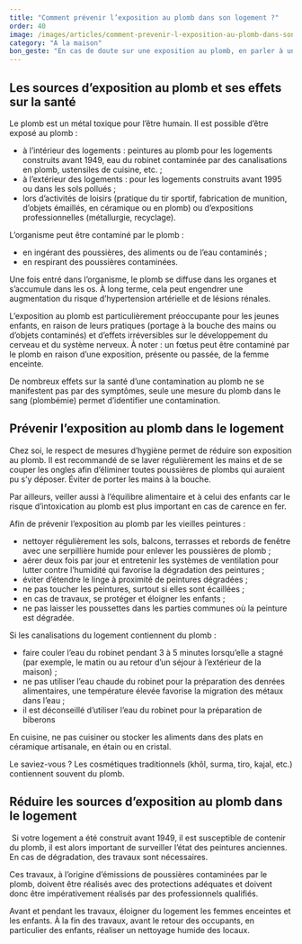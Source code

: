 ```yaml
---
title: "­Comment prévenir l’exposition au plomb dans son logement ?"
order: 40
image: /images/articles/comment-prevenir-l-exposition-au-plomb-dans-son-logement.jpg
category: "A la maison"
bon_geste: "En cas de doute sur une exposition au plomb, en parler à un médecin."
---
```


## ­Les sources d’exposition au plomb et ses effets sur la santé

Le plomb est un métal toxique pour l’être humain. Il est possible d’être exposé au plomb :
- à l’intérieur des logements : peintures au plomb pour les logements construits avant 1949, eau du robinet contaminée par des canalisations en plomb, ustensiles de cuisine, etc. ;
- à l’extérieur des logements : pour les logements construits avant 1995 ou dans les sols pollués ;
- lors d’activités de loisirs (pratique du tir sportif, fabrication de munition, d’objets émaillés, en céramique ou en plomb) ou d’expositions professionnelles (métallurgie, recyclage).
 
L’organisme peut être contaminé par le plomb : 
- en ingérant des poussières, des aliments ou de l’eau contaminés ;
- en respirant des poussières contaminées.

Une fois entré dans l’organisme, le plomb se diffuse dans les organes et s’accumule dans les os. À long terme, cela peut engendrer une augmentation du risque d’hypertension artérielle et de lésions rénales.
 
L’exposition au plomb est particulièrement préoccupante pour les jeunes enfants, en raison de leurs pratiques (portage à la bouche des mains ou d’objets contaminés) et d’effets irréversibles sur le développement du cerveau et du système nerveux. À noter : un fœtus peut être contaminé par le plomb en raison d’une exposition, présente ou passée, de la femme enceinte.   
 
De nombreux effets sur la santé d’une contamination au plomb ne se manifestent pas par des symptômes, seule une mesure du plomb dans le sang (plombémie) permet d’identifier une contamination. 

## ­Prévenir l’exposition au plomb dans le logement

Chez soi, le respect de mesures d’hygiène permet de réduire son exposition au plomb. Il est recommandé de se laver régulièrement les mains et de se couper les ongles afin d’éliminer toutes poussières de plombs qui auraient pu s’y déposer. Éviter de porter les mains à la bouche.

Par ailleurs, veiller aussi à l’équilibre alimentaire et à celui des enfants car le risque d’intoxication au plomb est plus important en cas de carence en fer. 

Afin de prévenir l’exposition au plomb par les vieilles peintures : 
- nettoyer régulièrement les sols, balcons, terrasses et rebords de fenêtre avec une serpillière humide pour enlever les poussières de plomb ;
- aérer deux fois par jour et entretenir les systèmes de ventilation pour lutter contre l’humidité qui favorise la dégradation des peintures ;
- éviter d’étendre le linge à proximité de peintures dégradées ;
- ne pas toucher les peintures, surtout si elles sont écaillées ;
- en cas de travaux, se protéger et éloigner les enfants ;
- ne pas laisser les poussettes dans les parties communes où la peinture est dégradée.
 
Si les canalisations du logement contiennent du plomb :
- faire couler l’eau du robinet pendant 3 à 5 minutes lorsqu’elle a stagné (par exemple, le matin ou au retour d’un séjour à l’extérieur de la maison) ; 
- ne pas utiliser l’eau chaude du robinet pour la préparation des denrées alimentaires, une température élevée favorise la migration des métaux dans l’eau ;
- il est déconseillé d’utiliser l’eau du robinet pour la préparation de biberons
 
En cuisine, ne pas cuisiner ou stocker les aliments dans des plats en céramique artisanale, en étain ou en cristal.

Le saviez-vous ? Les cosmétiques traditionnels (khôl, surma, tiro, kajal, etc.) contiennent souvent du plomb.

## ­Réduire les sources d’exposition au plomb dans le logement
­
Si votre logement a été construit avant 1949, il est susceptible de contenir du plomb, il est alors important de surveiller l’état des peintures anciennes. En cas de dégradation, des travaux sont nécessaires. 

Ces travaux, à l’origine d’émissions de poussières contaminées par le plomb, doivent être réalisés avec des protections adéquates et doivent donc être impérativement réalisés par des professionnels qualifiés. 

Avant et pendant les travaux, éloigner du logement les femmes enceintes et les enfants. À la fin des travaux, avant le retour des occupants, en particulier des enfants, réaliser un nettoyage humide des locaux.
